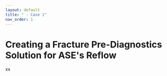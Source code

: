 ```yaml
---
layout: default
title: " - Case 1"
nav_order: 1
---
```


# Creating a Fracture Pre-Diagnostics Solution for ASE's Reflow
xx
